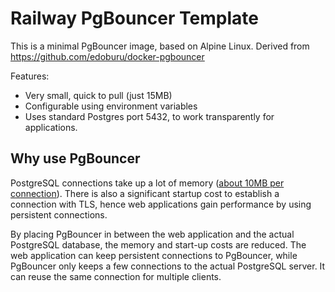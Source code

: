 Railway PgBouncer Template
======================

This is a minimal PgBouncer image, based on Alpine Linux. Derived from https://github.com/edoburu/docker-pgbouncer

Features:

* Very small, quick to pull (just 15MB)
* Configurable using environment variables
* Uses standard Postgres port 5432, to work transparently for applications.


Why use PgBouncer
-----------------

PostgreSQL connections take up a lot of memory ([about 10MB per connection](http://hans.io/blog/2014/02/19/postgresql_connection)). There is also a significant startup cost to establish a connection with TLS, hence web applications gain performance by using persistent connections.

By placing PgBouncer in between the web application and the actual PostgreSQL database, the memory and start-up costs are reduced. The web application can keep persistent connections to PgBouncer, while PgBouncer only keeps a few connections to the actual PostgreSQL server. It can reuse the same connection for multiple clients.
